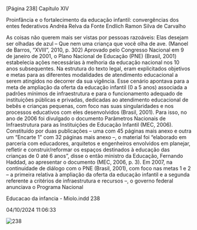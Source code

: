 [Página 238]
Capítulo XIV

Proinfância e o fortalecimento
da educação infantil:
convergências dos entes federativos
Andréa Relva da Fonte Endlich
Ramon Silva de Carvalho

As coisas não querem mais ser vistas por pessoas
razoáveis:
Elas desejam ser olhadas de azul –
Que nem uma criança que você olha de ave.
(Manoel de Barros, “XVIII”, 2010, p. 302)
Aprovado pelo Congresso Nacional em 9 de janeiro de 2001, o Plano
Nacional de Educação (PNE) (Brasil, 2001) estabelecia ações necessárias à melhoria da educação nacional nos 10 anos subsequentes. Na
estrutura do texto legal, eram explicitados objetivos e metas para as
diferentes modalidades de atendimento educacional a serem atingidos no decorrer da sua vigência. Esse cenário apontava para a meta
de ampliação da oferta da educação infantil (0 a 5 anos) associada a
padrões mínimos de infraestrutura e para o funcionamento adequado
de instituições públicas e privadas, dedicadas ao atendimento educacional de bebês e crianças pequenas, com foco nas suas singularidades
e nos processos educativos com eles desenvolvidos (Brasil, 2001). Para
isso, no ano de 2006 foi divulgado o documento Parâmetros Nacionais de Infraestrutura para as Instituições de Educação Infantil (MEC,
2006). Constituído por duas publicações – uma com 45 páginas mais
anexo e outra um “Encarte 1” com 32 páginas mais anexo –, o material
foi “elaborado em parceria com educadores, arquitetos e engenheiros
envolvidos em planejar, refletir e construir/reformar os espaços destinados à educação das crianças de 0 até 6 anos”, disse o então ministro
da Educação, Fernando Haddad, ao apresentar o documento (MEC,
2006, p. 3).
Em 2007, na continuidade de diálogo com o PNE (Brasil, 2001),
com foco nas metas 1 e 2 – a primeira relativa à ampliação da oferta
da educação infantil e a segunda referente a critérios de infraestrutura e recursos –, o governo federal anunciava o Programa Nacional


Educacao da infancia - Miolo.indd 238

04/10/2024 11:06:33

![238](./img/page_238-01.jpg)
